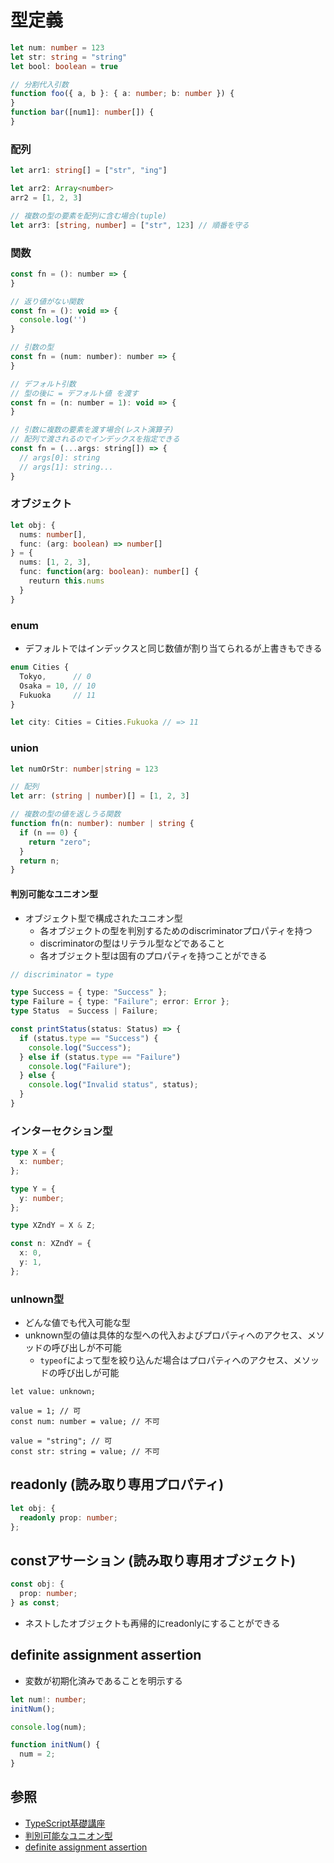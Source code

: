 # 型定義

```ts
let num: number = 123
let str: string = "string"
let bool: boolean = true

// 分割代入引数
function foo({ a, b }: { a: number; b: number }) {
}
function bar([num1]: number[]) {
}
```

### 配列

```ts
let arr1: string[] = ["str", "ing"]

let arr2: Array<number>
arr2 = [1, 2, 3]

// 複数の型の要素を配列に含む場合(tuple)
let arr3: [string, number] = ["str", 123] // 順番を守る
```

### 関数

```js
const fn = (): number => {
}

// 返り値がない関数
const fn = (): void => {
  console.log('')
}

// 引数の型
const fn = (num: number): number => {
}

// デフォルト引数
// 型の後に = デフォルト値 を渡す
const fn = (n: number = 1): void => {
}

// 引数に複数の要素を渡す場合(レスト演算子)
// 配列で渡されるのでインデックスを指定できる
const fn = (...args: string[]) => {
  // args[0]: string
  // args[1]: string...
}
```

### オブジェクト

```ts
let obj: {
  nums: number[],
  func: (arg: boolean) => number[]
} = {
  nums: [1, 2, 3],
  func: function(arg: boolean): number[] {
    reuturn this.nums
  }
}
```

### enum
- デフォルトではインデックスと同じ数値が割り当てられるが上書きもできる

```js
enum Cities {
  Tokyo,      // 0
  Osaka = 10, // 10
  Fukuoka     // 11
}

let city: Cities = Cities.Fukuoka // => 11
```

### union

```ts
let numOrStr: number|string = 123

// 配列
let arr: (string | number)[] = [1, 2, 3]

// 複数の型の値を返しうる関数
function fn(n: number): number | string {
  if (n == 0) {
    return "zero";
  }
  return n;
}
```

#### 判別可能なユニオン型
- オブジェクト型で構成されたユニオン型
  - 各オブジェクトの型を判別するためのdiscriminatorプロパティを持つ
  - discriminatorの型はリテラル型などであること
  - 各オブジェクト型は固有のプロパティを持つことができる

```ts
// discriminator = type

type Success = { type: "Success" };
type Failure = { type: "Failure"; error: Error };
type Status  = Success | Failure;

const printStatus(status: Status) => {
  if (status.type == "Success") {
    console.log("Success");
  } else if (status.type == "Failure")
    console.log("Failure");
  } else {
    console.log("Invalid status", status);
  }
}
```

### インターセクション型

```ts
type X = {
  x: number;
};

type Y = {
  y: number;
};

type XZndY = X & Z;

const n: XZndY = {
  x: 0,
  y: 1,
};
```

### unlnown型
- どんな値でも代入可能な型
- unknown型の値は具体的な型への代入およびプロパティへのアクセス、メソッドの呼び出しが不可能
  - `typeof`によって型を絞り込んだ場合はプロパティへのアクセス、メソッドの呼び出しが可能

```
let value: unknown;

value = 1; // 可
const num: number = value; // 不可

value = "string"; // 可
const str: string = value; // 不可
```

## readonly (読み取り専用プロパティ)

```ts
let obj: {
  readonly prop: number;
};
```

## constアサーション (読み取り専用オブジェクト)

```ts
const obj: {
  prop: number;
} as const;
```

- ネストしたオブジェクトも再帰的にreadonlyにすることができる

## definite assignment assertion
- 変数が初期化済みであることを明示する

```ts
let num!: number;
initNum();

console.log(num);

function initNum() {
  num = 2;
}
```

## 参照
- [TypeScript基礎講座](https://www.udemy.com/course/typescript-y/)
- [判別可能なユニオン型](https://typescriptbook.jp/reference/values-types-variables/discriminated-union)
- [definite assignment assertion](https://typescriptbook.jp/reference/values-types-variables/definite-assignment-assertion)
